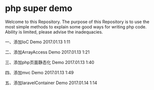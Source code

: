 # php super demo
Welcome to this Repository.
The purpose of this Repository is to use the most simple methods to explain some good ways for writing php code.
Ability is limited, please advise the inadequacies.

一、添加IoC Demo 2017.01.13 1:11

二、添加ArrayAccess Demo 2017.01.13 1:21

三、添加php页面静态化 Demo 2017.01.13 1:40

四、添加mvc Demo 2017.01.13 1:49

五、添加laravelContainer Demo 2017.01.14 1:14


